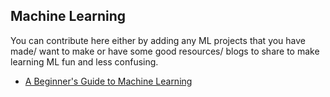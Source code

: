 ## Machine Learning

You can contribute here either by adding any ML projects that you have made/ want to make or have some good resources/ blogs to share to make learning ML fun and less confusing.
- [A Beginner's Guide to Machine Learning](https://medium.com/@randylaosat/a-beginners-guide-to-machine-learning-dfadc19f6caf)
